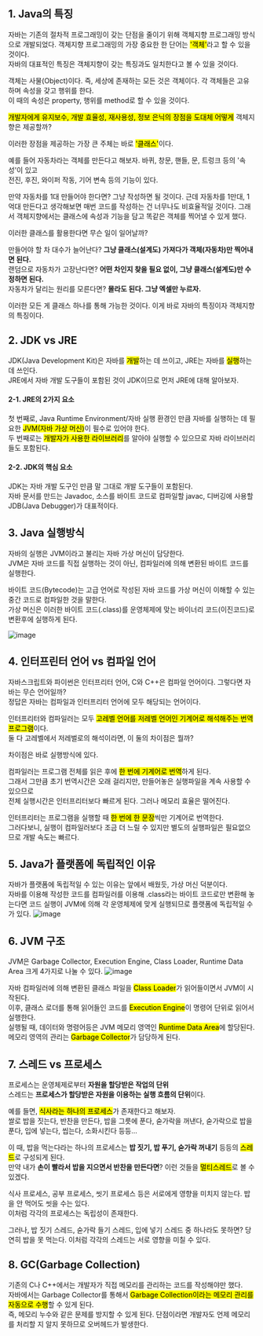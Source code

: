 ## 1. Java의 특징
자바는 기존의 절차적 프로그래밍이 갖는 단점을 줄이기 위해 객체지향 프로그래밍 방식으로 개발되었다.
객체지향 프로그래밍의 가장 중요한 한 단어는 <mark>'객체'</mark>라고 할 수 있을 것이다.   
자바의 대표적인 특징은 객체지향이 갖는 특징과도 일치한다고 볼 수 있을 것이다.

객체는 사물(Object)이다. 즉, 세상에 존재하는 모든 것은 객체이다. 각 객체들은 고유하며 속성을 갖고 행위를 한다.   
이 때의 속성은 property, 행위를 method로 할 수 있을 것이다.   

<mark>개발자에게 유지보수, 개발 효율성, 재사용성, 정보 은닉의 장점을 도대체 어떻게</mark> 객체지향은 제공할까?

이러한 장점을 제공하는 가장 큰 주체는 바로 <mark>'클래스'</mark>이다.

예를 들어 자동차라는 객체를 만든다고 해보자. 바퀴, 창문, 핸들, 문, 트렁크 등의 '속성'이 있고   
전진, 후진, 와이퍼 작동, 기어 변속 등의 기능이 있다.

만약 자동차를 1대 만들어야 한다면? 그냥 작성하면 될 것이다. 근데 자동차를 1만대, 1억대 만든다고 생각해보면 매번 코드를 작성하는 건
너무나도 비효율적일 것이다. 그래서 객체지향에서는 클래스에 속성과 기능을 담고 똑같은 객체를 찍어낼 수 있게 했다.   

이러한 클래스를 활용한다면 무슨 일이 일어날까?   

만들어야 할 차 대수가 늘어난다? <strong>그냥 클래스(설계도) 가져다가 객체(자동차)만 찍어내면 된다.</strong>   
랜덤으로 자동차가 고장난다면? <strong>어떤 차인지 찾을 필요 없이, 그냥 클래스(설계도)만 수정하면 된다. </strong>   
자동차가 달리는 원리를 모른다면? <strong>몰라도 된다. 그냥 엑셀만 누르자.</strong>

이러한 모든 게 클래스 하나를 통해 가능한 것이다. 이게 바로 자바의 특징이자 객체지향의 특징이다.

## 2. JDK vs JRE
JDK(Java Development Kit)은 자바를 <mark>개발</mark>하는 데 쓰이고, JRE는 자바를 <mark>실행</mark>하는 데 쓰인다.   
JRE에서 자바 개발 도구들이 포함된 것이 JDK이므로 먼저 JRE에 대해 알아보자.

#### 2-1. JRE의 2가지 요소
첫 번째로, Java Runtime Environment/자바 실행 환경인 만큼 자바를 실행하는 데 필요한 <mark>JVM(자바 가상 머신)</mark>이 필수로 있어야 한다.   
두 번째로는 <mark>개발자가 사용한 라이브러리</mark>를 알아야 실행할 수 있으므로 자바 라이브러리들도 포함된다.

#### 2-2. JDK의 핵심 요소
JDK는 자바 개발 도구인 만큼 말 그대로 개발 도구들이 포함된다.   
자바 문서를 만드는 Javadoc, 소스를 바이트 코드로 컴파일할 javac, 디버깅에 사용할 JDB(Java Debugger)가 대표적이다.

## 3. Java 실행방식
자바의 실행은 JVM이라고 불리는 자바 가상 머신이 담당한다.   
JVM은 자바 코드를 직접 실행하는 것이 아닌, 컴파일러에 의해 변환된 바이트 코드를 실행한다.   

바이트 코드(Bytecode)는 고급 언어로 작성된 자바 코드를 가상 머신이 이해할 수 있는 중간 코드로 컴파일한 것을 말한다.   
가상 머신은 이러한 바이트 코드(.class)를 운영체제에 맞는 바이너리 코드(이진코드)로 변환후에 실행하게 된다.

![image](https://github.com/user-attachments/assets/357134bb-6b0c-4172-833b-0b0c4c42ea57)


## 4. 인터프린터 언어 vs 컴파일 언어
자바스크립트와 파이썬은 인터프리터 언어, C와 C++은 컴파일 언어이다. 그렇다면 자바는 무슨 언어일까?   
정답은 자바는 컴파일과 인터프리터 언어에 모두 해당되는 언어이다.   

인터프리터와 컴파일러는 모두 <mark>고레벨 언어를 저레벨 언어인 기계어로 해석해주는 번역 프로그램</mark>이다.   
둘 다 고레벨에서 저레벌로의 해석이라면, 이 둘의 차이점은 뭘까?   

차이점은 바로 실행방식에 있다.   

컴파일러는 프로그램 전체를 읽은 후에 <mark>한 번에 기계어로 번역</mark>하게 된다.   
그래서 그만큼 초기 번역시간은 오래 걸리지만, 만들어놓은 실행파일을 계속 사용할 수 있으므로   
전체 실행시간은 인터프리터보다 빠르게 된다. 그러나 메모리 효율은 떨어진다.

인터프리터는 프로그램을 실행할 때 <mark>한 번에 한 문장</mark>씩만 기계어로 번역한다.   
그러다보니, 실행이 컴파일러보다 조금 더 느릴 수 있지만 별도의 실행파일은 필요없으므로 개발 속도는 빠르다.

## 5. Java가 플랫폼에 독립적인 이유
자바가 플랫폼에 독립적일 수 있는 이유는 앞에서 배웠듯, 가상 머신 덕분이다.   
자바를 이용해 작성한 코드를 컴파일러를 이용해 .class라는 바이트 코드로만 변환해 놓는다면
코드 실행이 JVM에 의해 각 운영체제에 맞게 실행되므로 플랫폼에 독립적일 수가 있다.
![image](https://github.com/user-attachments/assets/8713a247-8dd8-4ce2-bf55-7c385ef03e51)

## 6. JVM 구조
JVM은 Garbage Collector, Execution Engine, Class Loader, Runtime Data Area 크게 4가지로 나눌 수 있다.
![image](https://github.com/user-attachments/assets/d0e09641-e8fb-4ba9-a94a-190031274daa)

자바 컴파일러에 의해 변환된 클래스 파일을 <mark>Class Loader</mark>가 읽어들이면서 JVM이 시작된다.   
이후, 클래스 로더를 통해 읽어들인 코드를 <mark>Execution Engine</mark>이 명령어 단위로 읽어서 실행한다.   
실행될 때, 데이터와 명령어등은 JVM 메모리 영역인 <mark>Runtime Data Area</mark>에 할당된다.
메모리 영역의 관리는 <mark>Garbage Collector</mark>가 담당하게 된다.

## 7. 스레드 vs 프로세스
프로세스는 운영체제로부터 <strong>자원을 할당받은 작업의 단위</strong>   
스레드는 <strong>프로세스가 할당받은 자원을 이용하는 실행 흐름의 단위</strong>이다.   

예를 들면, <mark>식사라는 하나의 프로세스</mark>가 존재한다고 해보자.   
쌀로 밥을 짓는다, 반찬을 만든다, 밥을 그릇에 푼다, 숟가락을 꺼낸다, 숟가락으로 밥을 푼다, 입에 넣는다, 씹는다, 소화시킨다 등등...   

이 때, 밥을 먹는다라는 하나의 프로세스는 <strong>밥 짓기, 밥 푸기, 숟가락 꺼내기</strong> 등등의 <mark>스레드</mark>로 구성되게 된다.   
만약 내가 <strong>손이 빨라서 밥을 지으면서 반찬을 만든다면</strong>? 이런 것들을 <mark>멀티스레드</mark>로 볼 수 있겠다.   

식사 프로세스, 공부 프로세스, 씻기 프로세스 등은 서로에게 영향을 미치지 않는다. 밥을 안 먹어도 씻을 수는 있다.   
이처럼 각각의 프로세스는 독립성이 존재한다.   

그러나, 밥 짓기 스레드, 숟가락 들기 스레드, 입에 넣기 스레드 중 하나라도 못하면? 당연히 밥을 못 먹는다.
이처럼 각각의 스레드는 서로 영향을 미칠 수 있다.
## 8. GC(**Garbage Collection)**
기존의 C나 C++에서는 개발자가 직접 메모리를 관리하는 코드를 작성해야만 했다.   
자바에서는 Garbage Collector를 통해서 <mark>Garbage Collection이라는 메모리 관리를 자동으로 수행</mark>할 수 있게 된다.   
즉, 메모리 누수와 같은 문제를 방지할 수 있게 된다. 단점이라면 개발자도 언제 메모리를 처리할 지 알지 못하므로 오버헤드가 발생한다.
